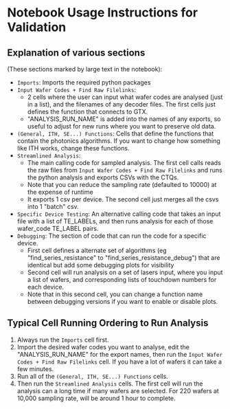 # Notebook Usage Instructions for Validation
## Explanation of various sections 
(These sections marked by large text in the notebook):
- `Imports`: Imports the required python packages
- `Input Wafer Codes + Find Raw Filelinks`: 
    - 2 cells where the user can input what wafer codes are analysed (just in a list), and the filenames of any decoder files. The first cells just defines the function that connects to GTX. 
    - "ANALYSIS_RUN_NAME" is added into the names of any exports, so useful to adjust for new runs where you want to preserve old data.
- `(General, ITH, SE...) Functions`: Cells that define the functions that contain the photonics algorithms. If you want to change how something like ITH works, change these functions. 
- `Streamlined Analysis`: 
    - The main calling code for sampled analysis. The first cell calls reads the raw files from `Input Wafer Codes + Find Raw Filelinks` and runs the python analysis and exports CSVs with the CTQs. 
    - Note that you can reduce the sampling rate (defaulted to 10000) at the expense of runtime
    - It exports 1 csv per device. The second cell just merges all the csvs into 1 "batch" csv. 
- `Specific Device Testing`: An alternative calling code that takes an input file with a list of TE_LABELs, and then runs analysis for each of those wafer_code TE_LABEL pairs. 
- `Debugging`: The section of code that can run the code for a specific device. 
    - First cell defines a alternate set of algorithms (eg "find_series_resistance" to "find_series_resistance_debug") that are identical but add some debugging plots for visibility
    - Second cell will run analysis on a set of lasers input, where you input a list of wafers, and corresponding lists of touchdown numbers for each device. 
    - Note that in this second cell, you can change a function name between debugging versions if you want to enable or disable plots.

## Typical Cell Running Ordering to Run Analysis
1) Always run the `Imports` cell first.
2) Import the desired wafer codes you want to analyse, edit the "ANALYSIS_RUN_NAME" for the export names, then run the `Input Wafer Codes + Find Raw Filelinks` cell. If you have a lot of wafers it can take a few minutes. 
3) Run all of the `(General, ITH, SE...) Functions` cells.
4) Then run the `Streamlined Analysis` cells. The first cell will run the analysis can a long time if many wafers are selected. For 220 wafers at 10,000 sampling rate, will be around 1 hour to complete. 